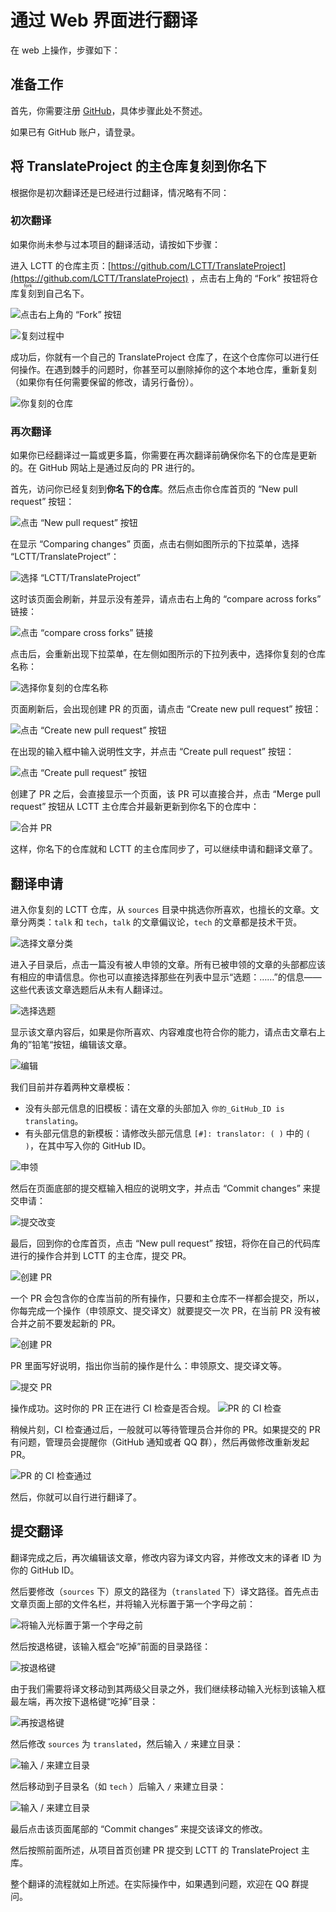 # 通过 Web 界面进行翻译

在 web 上操作，步骤如下：

## 准备工作

首先，你需要注册 [GitHub](https://github.com/)，具体步骤此处不赘述。

如果已有 GitHub 账户，请登录。

## 将 TranslateProject 的主仓库复刻到你名下

根据你是初次翻译还是已经进行过翻译，情况略有不同：

### 初次翻译

如果你尚未参与过本项目的翻译活动，请按如下步骤：

进入 LCTT 的仓库主页：[https://github.com/LCTT/TranslateProject](https://github.com/LCTT/TranslateProject) ，点击右上角的 “Fork” 按钮将仓库<ruby>复刻<rt>fork</rt></ruby>到自己名下。

![点击右上角的 “Fork” 按钮](../images/guide_images/fork_repo1.png)

![复刻过程中](../images/guide_images/fork_repo2.png)

成功后，你就有一个自己的 TranslateProject 仓库了，在这个仓库你可以进行任何操作。在遇到棘手的问题时，你甚至可以删除掉你的这个本地仓库，重新复刻（如果你有任何需要保留的修改，请另行备份）。

![你复刻的仓库](../images/guide_images/fork_repo3.png)

### 再次翻译

如果你已经翻译过一篇或更多篇，你需要在再次翻译前确保你名下的仓库是更新的。在 GitHub 网站上是通过反向的 PR 进行的。

首先，访问你已经复刻到**你名下的仓库**。然后点击你仓库首页的 “New pull request” 按钮：

![点击 “New pull request” 按钮](../images/guide_images/update_repo1.jpg)

在显示 “Comparing changes” 页面，点击右侧如图所示的下拉菜单，选择 “LCTT/TranslateProject”：

![选择 “LCTT/TranslateProject”](../images/guide_images/update_repo2.jpg)

这时该页面会刷新，并显示没有差异，请点击右上角的 “compare across forks” 链接：

![点击 “compare cross forks” 链接](../images/guide_images/update_repo3.jpg)

点击后，会重新出现下拉菜单，在左侧如图所示的下拉列表中，选择你复刻的仓库名称：

![选择你复刻的仓库名称](../images/guide_images/update_repo4.jpg)

页面刷新后，会出现创建 PR 的页面，请点击 “Create new pull request” 按钮：

![点击 “Create new pull request” 按钮](../images/guide_images/update_repo5.jpg)

在出现的输入框中输入说明性文字，并点击 “Create pull request” 按钮：

![点击 “Create pull request” 按钮](../images/guide_images/update_repo6.jpg)

创建了 PR 之后，会直接显示一个页面，该 PR 可以直接合并，点击 “Merge pull request” 按钮从 LCTT 主仓库合并最新更新到你名下的仓库中：

![合并 PR](../images/guide_images/update_repo7.jpg)

这样，你名下的仓库就和 LCTT 的主仓库同步了，可以继续申请和翻译文章了。

## 翻译申请

进入你复刻的 LCTT 仓库，从 `sources` 目录中挑选你所喜欢，也擅长的文章。文章分两类：`talk` 和 `tech`，`talk` 的文章偏议论，`tech` 的文章都是技术干货。

![选择文章分类](../images/guide_images/tran1.jpg)

进入子目录后，点击一篇没有被人申领的文章。所有已被申领的文章的头部都应该有相应的申请信息。你也可以直接选择那些在列表中显示“选题：……”的信息——这些代表该文章选题后从未有人翻译过。

![选择选题](../images/guide_images/tran2.jpg)

显示该文章内容后，如果是你所喜欢、内容难度也符合你的能力，请点击文章右上角的”铅笔“按钮，编辑该文章。

![编辑](../images/guide_images/tran3.jpg)

我们目前并存着两种文章模板：

- 没有头部元信息的旧模板：请在文章的头部加入 `你的_GitHub_ID is translating`。
- 有头部元信息的新模板：请修改头部元信息 `[#]: translator: ( )` 中的 `( )`，在其中写入你的 GitHub ID。

![申领](../images/guide_images/tran4.jpg)

然后在页面底部的提交框输入相应的说明文字，并点击 “Commit changes” 来提交申请：

![提交改变](../images/guide_images/tran5.jpg)

最后，回到你的仓库首页，点击 “New pull request” 按钮，将你在自己的代码库进行的操作合并到 LCTT 的主仓库，提交 PR。

![创建 PR](../images/guide_images/tran_pr1.jpg)

一个 PR 会包含你的仓库当前的所有操作，只要和主仓库不一样都会提交，所以，你每完成一个操作（申领原文、提交译文）就要提交一次 PR，在当前 PR 没有被合并之前不要发起新的 PR。

![创建 PR](../images/guide_images/tran_pr2.jpg)

PR 里面写好说明，指出你当前的操作是什么：申领原文、提交译文等。

![提交 PR](../images/guide_images/tran_pr3.jpg)

操作成功。这时你的 PR 正在进行 CI 检查是否合规。
![PR 的 CI 检查](../images/guide_images/tran_pr4.jpg)

稍候片刻，CI 检查通过后，一般就可以等待管理员合并你的 PR。如果提交的 PR 有问题，管理员会提醒你（GitHub 通知或者 QQ 群），然后再做修改重新发起 PR。

![PR 的 CI 检查通过](../images/guide_images/tran_pr5.jpg)

然后，你就可以自行进行翻译了。

## 提交翻译

翻译完成之后，再次编辑该文章，修改内容为译文内容，并修改文末的译者 ID 为你的 GitHub ID。

然后要修改（`sources` 下）原文的路径为（`translated` 下）译文路径。首先点击文章页面上部的文件名栏，并将输入光标置于第一个字母之前：

![将输入光标置于第一个字母之前](../images/guide_images/tran_ren1.jpg)

然后按退格键，该输入框会“吃掉”前面的目录路径：

![按退格键](../images/guide_images/tran_ren2.jpg)

由于我们需要将译文移动到其两级父目录之外，我们继续移动输入光标到该输入框最左端，再次按下退格键“吃掉”目录：

![再按退格键](../images/guide_images/tran_ren3.jpg)

然后修改 `sources` 为 `translated`，然后输入 `/` 来建立目录：

![输入 / 来建立目录](../images/guide_images/tran_ren4.jpg)

然后移动到子目录名（如 `tech` ）后输入 `/` 来建立目录：

![输入 / 来建立目录](../images/guide_images/tran_ren5.jpg)

最后点击该页面尾部的 “Commit changes” 来提交该译文的修改。

然后按照前面所述，从项目首页创建 PR 提交到 LCTT 的 TranslateProject 主库。

整个翻译的流程就如上所述。在实际操作中，如果遇到问题，欢迎在 QQ 群提问。
